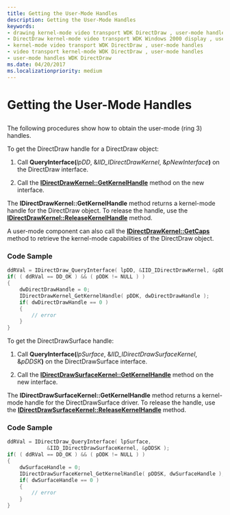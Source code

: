 ```yaml
---
title: Getting the User-Mode Handles
description: Getting the User-Mode Handles
keywords:
- drawing kernel-mode video transport WDK DirectDraw , user-mode handles
- DirectDraw kernel-mode video transport WDK Windows 2000 display , user-mode handles
- kernel-mode video transport WDK DirectDraw , user-mode handles
- video transport kernel-mode WDK DirectDraw , user-mode handles
- user-mode handles WDK DirectDraw
ms.date: 04/20/2017
ms.localizationpriority: medium
---
```


# Getting the User-Mode Handles


## <span id="ddk_getting_the_user_mode_handles_gg"></span><span id="DDK_GETTING_THE_USER_MODE_HANDLES_GG"></span>


The following procedures show how to obtain the user-mode (ring 3) handles.

To get the DirectDraw handle for a DirectDraw object:

1. Call **QueryInterface(**<em>lpDD</em>, &*IID\_IDirectDrawKernel*, &<em>pNewInterface</em>**)** on the DirectDraw interface.

2. Call the [**IDirectDrawKernel::GetKernelHandle**](/windows/win32/api/ddkernel/nf-ddkernel-idirectdrawkernel-getkernelhandle) method on the new interface.

The **IDirectDrawKernel::GetKernelHandle** method returns a kernel-mode handle for the DirectDraw object. To release the handle, use the [**IDirectDrawKernel::ReleaseKernelHandle**](/windows/win32/api/ddkernel/nf-ddkernel-idirectdrawkernel-releasekernelhandle) method.

A user-mode component can also call the [**IDirectDrawKernel::GetCaps**](/windows/win32/api/ddkernel/nf-ddkernel-idirectdrawkernel-getcaps) method to retrieve the kernel-mode capabilities of the DirectDraw object.

### <span id="code_sample"></span><span id="CODE_SAMPLE"></span>Code Sample

```cpp
ddRVal = IDirectDraw_QueryInterface( lpDD, &IID_IDirectDrawKernel, &pDDK );
if( ( ddRVal == DD_OK ) && ( pDDK != NULL ) )
{
    dwDirectDrawHandle = 0;
    IDirectDrawKernel_GetKernelHandle( pDDK, dwDirectDrawHandle );
    if( dwDirectDrawHandle == 0 )
    {
        // error
    }
}
```

To get the DirectDrawSurface handle:

1. Call **QueryInterface(**<em>lpSurface</em>, &*IID\_IDirectDrawSurfaceKernel*, &<em>pDDSK</em>**)** on the DirectDrawSurface interface.

2. Call the [**IDirectDrawSurfaceKernel::GetKernelHandle**](/windows/win32/api/ddkernel/nf-ddkernel-idirectdrawsurfacekernel-getkernelhandle) method on the new interface.

The **IDirectDrawSurfaceKernel::GetKernelHandle** method returns a kernel-mode handle for the DirectDrawSurface driver. To release the handle, use the [**IDirectDrawSurfaceKernel::ReleaseKernelHandle**](/windows/win32/api/ddkernel/nf-ddkernel-idirectdrawsurfacekernel-releasekernelhandle) method.

### <span id="code_sample2"></span><span id="CODE_SAMPLE2"></span>Code Sample

```cpp
ddRVal = IDirectDraw_QueryInterface( lpSurface,
             &IID_IDirectDrawSurfaceKernel, &pDDSK );
if( ( ddRVal == DD_OK ) && ( pDDK != NULL ) )
{
    dwSurfaceHandle = 0;
    IDirectDrawSurfaceKernel_GetKernelHandle( pDDSK, dwSurfaceHandle );
    if( dwSurfaceHandle == 0 )
    {
        // error
    }
}
```

 

